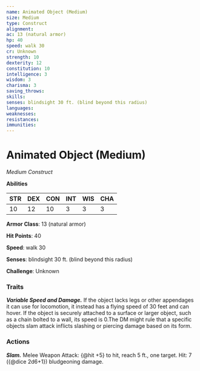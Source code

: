 ```yaml
---
name: Animated Object (Medium)
size: Medium
type: Construct
alignment: 
ac: 13 (natural armor)
hp: 40
speed: walk 30
cr: Unknown
strength: 10
dexterity: 12
constitution: 10
intelligence: 3
wisdom: 3
charisma: 3
saving_throws:
skills:
senses: blindsight 30 ft. (blind beyond this radius)
languages:
weaknesses:
resistances:
immunities:
---
```


# Animated Object (Medium)

*Medium Construct*

**Abilities**

| STR | DEX | CON | INT | WIS | CHA |
| --- | --- | --- | --- | --- | --- |
| 10 | 12 | 10 | 3 | 3 | 3 |

**Armor Class**: 13 (natural armor)

**Hit Points**: 40

**Speed**: walk 30

**Senses**: blindsight 30 ft. (blind beyond this radius)

**Challenge**: Unknown

### Traits
***Variable Speed and Damage.*** If the object lacks legs or other appendages it can use for locomotion, it instead has a flying speed of 30 feet and can hover. If the object is securely attached to a surface or larger object, such as a chain bolted to a wall, its speed is 0.The DM might rule that a specific objects slam attack inflicts slashing or piercing damage based on its form.

### Actions
***Slam.*** Melee Weapon Attack: {@hit +5} to hit, reach 5 ft., one target. Hit: 7 ({@dice 2d6+1}) bludgeoning damage.

